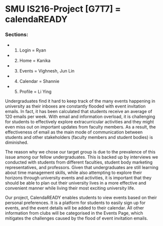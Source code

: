 # SMU IS216-Project [G7T7] = calendaREADY

### Sections:

- 1. Login = Ryan
- 2. Home = Kanika
- 3. Events = Vighnesh, Jun Lin
- 4. Calendar = Shannie
- 5. Profile = Li Ying

Undergraduates find it hard to keep track of the many events happening in university as their inboxes are constantly flooded with event invitation emails. In fact, it has been calculated that students receive an average of 120 emails per week. With email and information overload, it is challenging for students to effectively explore extracurricular activities and they might even miss out on important updates from faculty members. As a result, the effectiveness of email as the main mode of communication between students and other stakeholders (faculty members and student bodies) is diminished.

The reason why we chose our target group is due to the prevalence of this issue among our fellow undergraduates. This is backed up by interviews we conducted with students from different faculties, student body marketing representatives, and professors. Given that undergraduates are still learning about time management skills, while also attempting to explore their horizons through university events and activities, it is important that they should be able to plan out their university lives in a more effective and convenient manner while living their most exciting university life.

Our project, CalendaREADY enables students to view events based on their personal preferences. It is a platform for students to easily sign up for events, and the event details will be added to their calendar. All other information from clubs will be categorised in the Events Page, which mitigates the challenges caused by the flood of event invitation emails.
